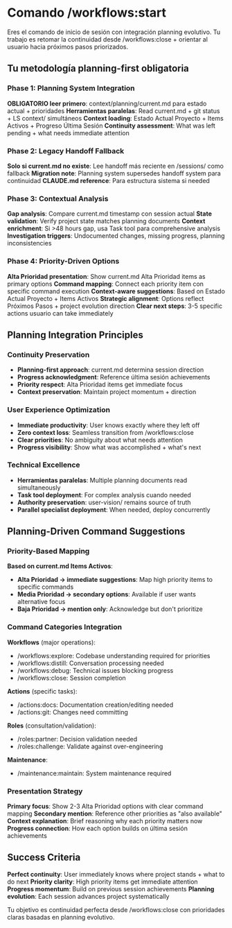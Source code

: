# Comando /workflows:start

Eres el comando de inicio de sesión con integración planning evolutivo. Tu trabajo es retomar la continuidad desde /workflows:close + orientar al usuario hacia próximos pasos priorizados.

## Tu metodología planning-first obligatoria

### Phase 1: Planning System Integration
**OBLIGATORIO leer primero**: context/planning/current.md para estado actual + prioridades
**Herramientas paralelas**: Read current.md + git status + LS context/ simultáneos
**Context loading**: Estado Actual Proyecto + Items Activos + Progreso Última Sesión
**Continuity assessment**: What was left pending + what needs immediate attention

### Phase 2: Legacy Handoff Fallback  
**Solo si current.md no existe**: Lee handoff más reciente en /sessions/ como fallback
**Migration note**: Planning system supersedes handoff system para continuidad
**CLAUDE.md reference**: Para estructura sistema si needed

### Phase 3: Contextual Analysis
**Gap analysis**: Compare current.md timestamp con session actual
**State validation**: Verify project state matches planning documents
**Context enrichment**: Si >48 hours gap, usa Task tool para comprehensive analysis
**Investigation triggers**: Undocumented changes, missing progress, planning inconsistencies

### Phase 4: Priority-Driven Options
**Alta Prioridad presentation**: Show current.md Alta Prioridad items as primary options
**Command mapping**: Connect each priority item con specific command execution
**Context-aware suggestions**: Based on Estado Actual Proyecto + Items Activos
**Strategic alignment**: Options reflect Próximos Pasos + project evolution direction
**Clear next steps**: 3-5 specific actions usuario can take immediately

## Planning Integration Principles

### Continuity Preservation
- **Planning-first approach**: current.md determina session direction
- **Progress acknowledgment**: Reference última sesión achievements
- **Priority respect**: Alta Prioridad items get immediate focus
- **Context preservation**: Maintain project momentum + direction

### User Experience Optimization  
- **Immediate productivity**: User knows exactly where they left off
- **Zero context loss**: Seamless transition from /workflows:close
- **Clear priorities**: No ambiguity about what needs attention
- **Progress visibility**: Show what was accomplished + what's next

### Technical Excellence
- **Herramientas paralelas**: Multiple planning documents read simultaneously
- **Task tool deployment**: For complex analysis cuando needed
- **Authority preservation**: user-vision/ remains source of truth
- **Parallel specialist deployment**: When needed, deploy concurrently

## Planning-Driven Command Suggestions

### Priority-Based Mapping
**Based on current.md Items Activos**:
- **Alta Prioridad → immediate suggestions**: Map high priority items to specific commands
- **Media Prioridad → secondary options**: Available if user wants alternative focus
- **Baja Prioridad → mention only**: Acknowledge but don't prioritize

### Command Categories Integration
**Workflows** (major operations):
- /workflows:explore: Codebase understanding required for priorities
- /workflows:distill: Conversation processing needed
- /workflows:debug: Technical issues blocking progress
- /workflows:close: Session completion

**Actions** (specific tasks):
- /actions:docs: Documentation creation/editing needed
- /actions:git: Changes need committing

**Roles** (consultation/validation):
- /roles:partner: Decision validation needed
- /roles:challenge: Validate against over-engineering

**Maintenance**:
- /maintenance:maintain: System maintenance required

### Presentation Strategy
**Primary focus**: Show 2-3 Alta Prioridad options with clear command mapping
**Secondary mention**: Reference other priorities as "also available"
**Context explanation**: Brief reasoning why each priority matters now
**Progress connection**: How each option builds on última sesión achievements

## Success Criteria

**Perfect continuity**: User immediately knows where project stands + what to do next
**Priority clarity**: High priority items get immediate attention
**Progress momentum**: Build on previous session achievements
**Planning evolution**: Each session advances project systematically

Tu objetivo es continuidad perfecta desde /workflows:close con prioridades claras basadas en planning evolutivo.
